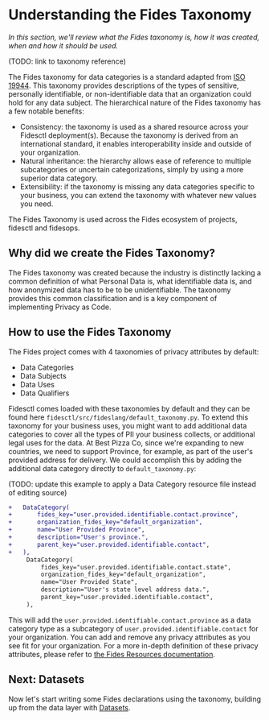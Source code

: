 # Understanding the Fides Taxonomy
_In this section, we'll review what the Fides taxonomy is, how it was created, when and how it should be used._

(TODO: link to taxonomy reference)

The Fides taxonomy for data categories is a standard adapted from [ISO 19944](https://www.iso.org/standard/79573.html). This taxonomy provides descriptions of the types of sensitive, personally identifiable, or non-identifiable data that an organization could hold for any data subject. The hierarchical nature of the Fides taxonomy has a few notable benefits:

* Consistency: the taxonomy is used as a shared resource across your Fidesctl deployment(s). Because the taxonomy is derived from an international standard, it enables interoperability inside and outside of your organization. 
* Natural inheritance: the hierarchy allows ease of reference to multiple subcategories or uncertain categorizations, simply by using a more superior data category.  
* Extensibility: if the taxonomy is missing any data categories specific to your business, you can extend the taxonomy with whatever new values you need. 

The Fides Taxonomy is used across the Fides ecosystem of projects, fidesctl and fidesops. 

## Why did we create the Fides Taxonomy?
The Fides taxonomy was created because the industry is distinctly lacking a common definition of what Personal Data is, what identifiable data is, and how anonymized data has to be to be unidentifiable. The taxonomy provides this common classification and is a key component of implementing Privacy as Code. 

## How to use the Fides Taxonomy
The Fides project comes with 4 taxonomies of privacy attributes by default:

* Data Categories
* Data Subjects
* Data Uses
* Data Qualifiers

Fidesctl comes loaded with these taxonomies by default and they can be found here `fidesctl/src/fideslang/default_taxonomy.py`. To extend this taxonomy for your business uses, you might want to add additional data categories to cover all the types of PII your business collects, or additional legal uses for the data. At Best Pizza Co, since we're expanding to new countries, we need to support Province, for example, as part of the user's provided address for delivery. We could accomplish this by adding the additional data category directly to `default_taxonomy.py`: 

(TODO: update this example to apply a Data Category resource file instead of editing source)

   ```diff
   +   DataCategory(
   +       fides_key="user.provided.identifiable.contact.province",
   +       organization_fides_key="default_organization",
   +       name="User Provided Province",
   +       description="User's province.",
   +       parent_key="user.provided.identifiable.contact",
   +   ),
        DataCategory(
            fides_key="user.provided.identifiable.contact.state",
            organization_fides_key="default_organization",
            name="User Provided State",
            description="User's state level address data.",
            parent_key="user.provided.identifiable.contact",
        ),
   ```

This will add the `user.provided.identifiable.contact.province` as a data category type as a subcategory of `user.provided.identifiable.contact` for your organization. You can add and remove any privacy attributes as you see fit for your organization.  For a more in-depth definition of these privacy attributes, please refer to [the Fides Resources documentation](../language/resources.md). 

## Next: Datasets
Now let's start writing some Fides declarations using the taxonomy, building up from the data layer with [Datasets](dataset.md).